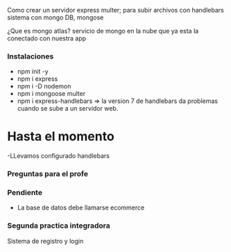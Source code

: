Como crear un servidor express
multer; para subir archivos con handlebars
sistema con mongo DB, mongose

¿Que es mongo atlas?
servicio de mongo en la nube que ya esta la conectado con nuestra app

### Instalaciones

- npm init -y 
- npm i express
- npm i -D nodemon
- npm i mongoose multer
- npm i express-handlebars => la version 7 de handlebars da problemas cuando se sube a un servidor web.

# Hasta el momento 
-LLevamos configurado handlebars

### Preguntas para el profe

### Pendiente
- La base de datos debe llamarse ecommerce

### Segunda practica integradora
Sistema de registro y login

